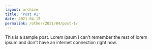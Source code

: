 ```yaml
---
layout: archive
title: 'Post #1'
date: 2021-04-15
permalink: /other/2021/04/post-1/
---
```


This is a sample post. Lorem ipsum I can't remember the rest of lorem ipsum and don't have an internet connection right now.